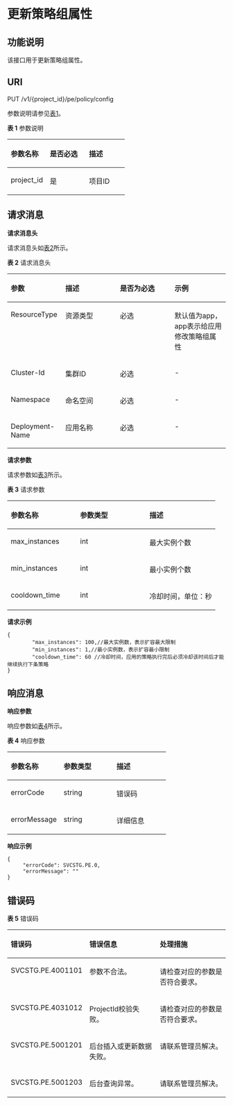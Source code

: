 # 更新策略组属性<a name="ZH-CN_TOPIC_0130935562"></a>

## 功能说明<a name="section146717510378"></a>

该接口用于更新策略组属性。

## URI<a name="section6732051193720"></a>

PUT  /v1/\{project\_id\}/pe/policy/config

参数说明请参见[表1](#table5751451153718)。

**表 1**  参数说明

<a name="table5751451153718"></a>
<table><thead align="left"><tr id="row18336851113717"><th class="cellrowborder" valign="top" width="33.33333333333333%" id="mcps1.2.4.1.1"><p id="p193361514379"><a name="p193361514379"></a><a name="p193361514379"></a>参数名称</p>
</th>
<th class="cellrowborder" valign="top" width="33.33333333333333%" id="mcps1.2.4.1.2"><p id="p19336151193717"><a name="p19336151193717"></a><a name="p19336151193717"></a>是否必选</p>
</th>
<th class="cellrowborder" valign="top" width="33.33333333333333%" id="mcps1.2.4.1.3"><p id="p333665116375"><a name="p333665116375"></a><a name="p333665116375"></a>描述</p>
</th>
</tr>
</thead>
<tbody><tr id="row17336951163720"><td class="cellrowborder" valign="top" width="33.33333333333333%" headers="mcps1.2.4.1.1 "><p id="p1533619515372"><a name="p1533619515372"></a><a name="p1533619515372"></a>project_id</p>
</td>
<td class="cellrowborder" valign="top" width="33.33333333333333%" headers="mcps1.2.4.1.2 "><p id="p18336751103717"><a name="p18336751103717"></a><a name="p18336751103717"></a>是</p>
</td>
<td class="cellrowborder" valign="top" width="33.33333333333333%" headers="mcps1.2.4.1.3 "><p id="p933610519377"><a name="p933610519377"></a><a name="p933610519377"></a>项目ID</p>
</td>
</tr>
</tbody>
</table>

## 请求消息<a name="section6882051133710"></a>

**请求消息头**

请求消息头如[表2](#table12908516370)所示。

**表 2**  请求消息头

<a name="table12908516370"></a>
<table><thead align="left"><tr id="row633765123716"><th class="cellrowborder" valign="top" width="25%" id="mcps1.2.5.1.1"><p id="p16337165116370"><a name="p16337165116370"></a><a name="p16337165116370"></a>参数</p>
</th>
<th class="cellrowborder" valign="top" width="25%" id="mcps1.2.5.1.2"><p id="p1233725111379"><a name="p1233725111379"></a><a name="p1233725111379"></a>描述</p>
</th>
<th class="cellrowborder" valign="top" width="25%" id="mcps1.2.5.1.3"><p id="p1233785133718"><a name="p1233785133718"></a><a name="p1233785133718"></a>是否为必选</p>
</th>
<th class="cellrowborder" valign="top" width="25%" id="mcps1.2.5.1.4"><p id="p19337851153718"><a name="p19337851153718"></a><a name="p19337851153718"></a>示例</p>
</th>
</tr>
</thead>
<tbody><tr id="row233775114378"><td class="cellrowborder" valign="top" width="25%" headers="mcps1.2.5.1.1 "><p id="p1337145123712"><a name="p1337145123712"></a><a name="p1337145123712"></a>ResourceType</p>
</td>
<td class="cellrowborder" valign="top" width="25%" headers="mcps1.2.5.1.2 "><p id="p113375514376"><a name="p113375514376"></a><a name="p113375514376"></a>资源类型</p>
</td>
<td class="cellrowborder" valign="top" width="25%" headers="mcps1.2.5.1.3 "><p id="p11337165114377"><a name="p11337165114377"></a><a name="p11337165114377"></a>必选</p>
</td>
<td class="cellrowborder" valign="top" width="25%" headers="mcps1.2.5.1.4 "><p id="p1033785120375"><a name="p1033785120375"></a><a name="p1033785120375"></a>默认值为app，app表示给应用修改策略组属性</p>
</td>
</tr>
<tr id="row933715103712"><td class="cellrowborder" valign="top" width="25%" headers="mcps1.2.5.1.1 "><p id="p4337751133720"><a name="p4337751133720"></a><a name="p4337751133720"></a>Cluster-Id</p>
</td>
<td class="cellrowborder" valign="top" width="25%" headers="mcps1.2.5.1.2 "><p id="p1033719519372"><a name="p1033719519372"></a><a name="p1033719519372"></a>集群ID</p>
</td>
<td class="cellrowborder" valign="top" width="25%" headers="mcps1.2.5.1.3 "><p id="p18337105193713"><a name="p18337105193713"></a><a name="p18337105193713"></a>必选</p>
</td>
<td class="cellrowborder" valign="top" width="25%" headers="mcps1.2.5.1.4 "><p id="p23371651123712"><a name="p23371651123712"></a><a name="p23371651123712"></a>-</p>
</td>
</tr>
<tr id="row1633719510372"><td class="cellrowborder" valign="top" width="25%" headers="mcps1.2.5.1.1 "><p id="p113376518378"><a name="p113376518378"></a><a name="p113376518378"></a>Namespace</p>
</td>
<td class="cellrowborder" valign="top" width="25%" headers="mcps1.2.5.1.2 "><p id="p533720519371"><a name="p533720519371"></a><a name="p533720519371"></a>命名空间</p>
</td>
<td class="cellrowborder" valign="top" width="25%" headers="mcps1.2.5.1.3 "><p id="p15337151103719"><a name="p15337151103719"></a><a name="p15337151103719"></a>必选</p>
</td>
<td class="cellrowborder" valign="top" width="25%" headers="mcps1.2.5.1.4 "><p id="p633735112379"><a name="p633735112379"></a><a name="p633735112379"></a>-</p>
</td>
</tr>
<tr id="row533735163718"><td class="cellrowborder" valign="top" width="25%" headers="mcps1.2.5.1.1 "><p id="p1733735163711"><a name="p1733735163711"></a><a name="p1733735163711"></a>Deployment-Name</p>
</td>
<td class="cellrowborder" valign="top" width="25%" headers="mcps1.2.5.1.2 "><p id="p3337185116377"><a name="p3337185116377"></a><a name="p3337185116377"></a>应用名称</p>
</td>
<td class="cellrowborder" valign="top" width="25%" headers="mcps1.2.5.1.3 "><p id="p14337145173715"><a name="p14337145173715"></a><a name="p14337145173715"></a>必选</p>
</td>
<td class="cellrowborder" valign="top" width="25%" headers="mcps1.2.5.1.4 "><p id="p16337115118374"><a name="p16337115118374"></a><a name="p16337115118374"></a>-</p>
</td>
</tr>
</tbody>
</table>

**请求参数**

请求参数如[表3](#table14103551103720)所示。

**表 3**  请求参数

<a name="table14103551103720"></a>
<table><thead align="left"><tr id="row333819518378"><th class="cellrowborder" valign="top" width="33.333333333333336%" id="mcps1.2.4.1.1"><p id="p143381151133713"><a name="p143381151133713"></a><a name="p143381151133713"></a>参数名称</p>
</th>
<th class="cellrowborder" valign="top" width="33.333333333333336%" id="mcps1.2.4.1.2"><p id="p1833814517373"><a name="p1833814517373"></a><a name="p1833814517373"></a>参数类型</p>
</th>
<th class="cellrowborder" valign="top" width="33.333333333333336%" id="mcps1.2.4.1.3"><p id="p16338155110374"><a name="p16338155110374"></a><a name="p16338155110374"></a>描述</p>
</th>
</tr>
</thead>
<tbody><tr id="row19338251123712"><td class="cellrowborder" valign="top" width="33.333333333333336%" headers="mcps1.2.4.1.1 "><p id="p03381151113713"><a name="p03381151113713"></a><a name="p03381151113713"></a>max_instances</p>
</td>
<td class="cellrowborder" valign="top" width="33.333333333333336%" headers="mcps1.2.4.1.2 "><p id="p73385516378"><a name="p73385516378"></a><a name="p73385516378"></a>int</p>
</td>
<td class="cellrowborder" valign="top" width="33.333333333333336%" headers="mcps1.2.4.1.3 "><p id="p83381151143712"><a name="p83381151143712"></a><a name="p83381151143712"></a>最大实例个数</p>
</td>
</tr>
<tr id="row1833875173711"><td class="cellrowborder" valign="top" width="33.333333333333336%" headers="mcps1.2.4.1.1 "><p id="p733875114375"><a name="p733875114375"></a><a name="p733875114375"></a>min_instances</p>
</td>
<td class="cellrowborder" valign="top" width="33.333333333333336%" headers="mcps1.2.4.1.2 "><p id="p1833812516373"><a name="p1833812516373"></a><a name="p1833812516373"></a>int</p>
</td>
<td class="cellrowborder" valign="top" width="33.333333333333336%" headers="mcps1.2.4.1.3 "><p id="p13338351123710"><a name="p13338351123710"></a><a name="p13338351123710"></a>最小实例个数</p>
</td>
</tr>
<tr id="row0338051193715"><td class="cellrowborder" valign="top" width="33.333333333333336%" headers="mcps1.2.4.1.1 "><p id="p153381151133717"><a name="p153381151133717"></a><a name="p153381151133717"></a>cooldown_time</p>
</td>
<td class="cellrowborder" valign="top" width="33.333333333333336%" headers="mcps1.2.4.1.2 "><p id="p103381251113716"><a name="p103381251113716"></a><a name="p103381251113716"></a>int</p>
</td>
<td class="cellrowborder" valign="top" width="33.333333333333336%" headers="mcps1.2.4.1.3 "><p id="p17338051133717"><a name="p17338051133717"></a><a name="p17338051133717"></a>冷却时间，单位：秒</p>
</td>
</tr>
</tbody>
</table>

**请求示例**

```
{
        "max_instances": 100,//最大实例数，表示扩容最大限制
        "min_instances": 1,//最小实例数，表示扩容最小限制
        "cooldown_time": 60 //冷却时间，应用的策略执行完后必须冷却该时间后才能继续执行下条策略
}
```

## 响应消息<a name="section1011115153720"></a>

**响应参数**

响应参数如[表4](#table111285119378)所示。

**表 4**  响应参数

<a name="table111285119378"></a>
<table><thead align="left"><tr id="row333918512372"><th class="cellrowborder" valign="top" width="33.333333333333336%" id="mcps1.2.4.1.1"><p id="p43391551153719"><a name="p43391551153719"></a><a name="p43391551153719"></a>参数名称</p>
</th>
<th class="cellrowborder" valign="top" width="33.333333333333336%" id="mcps1.2.4.1.2"><p id="p233914515376"><a name="p233914515376"></a><a name="p233914515376"></a>参数类型</p>
</th>
<th class="cellrowborder" valign="top" width="33.333333333333336%" id="mcps1.2.4.1.3"><p id="p5339165116372"><a name="p5339165116372"></a><a name="p5339165116372"></a>描述</p>
</th>
</tr>
</thead>
<tbody><tr id="row12339175173717"><td class="cellrowborder" valign="top" width="33.333333333333336%" headers="mcps1.2.4.1.1 "><p id="p1133945116379"><a name="p1133945116379"></a><a name="p1133945116379"></a>errorCode</p>
</td>
<td class="cellrowborder" valign="top" width="33.333333333333336%" headers="mcps1.2.4.1.2 "><p id="p9339051143712"><a name="p9339051143712"></a><a name="p9339051143712"></a>string</p>
</td>
<td class="cellrowborder" valign="top" width="33.333333333333336%" headers="mcps1.2.4.1.3 "><p id="p13391951133715"><a name="p13391951133715"></a><a name="p13391951133715"></a>错误码</p>
</td>
</tr>
<tr id="row15339165117376"><td class="cellrowborder" valign="top" width="33.333333333333336%" headers="mcps1.2.4.1.1 "><p id="p43391151123720"><a name="p43391151123720"></a><a name="p43391151123720"></a>errorMessage</p>
</td>
<td class="cellrowborder" valign="top" width="33.333333333333336%" headers="mcps1.2.4.1.2 "><p id="p63397516371"><a name="p63397516371"></a><a name="p63397516371"></a>string</p>
</td>
<td class="cellrowborder" valign="top" width="33.333333333333336%" headers="mcps1.2.4.1.3 "><p id="p43391351123717"><a name="p43391351123717"></a><a name="p43391351123717"></a>详细信息</p>
</td>
</tr>
</tbody>
</table>

**响应示例**

```
{ 
     "errorCode": SVCSTG.PE.0, 
     "errorMessage": "" 
}
```

## 错误码<a name="section11645250114215"></a>

**表 5**  错误码

<a name="table1224552382117"></a>
<table><thead align="left"><tr id="row16243112316213"><th class="cellrowborder" valign="top" width="33.333333333333336%" id="mcps1.2.4.1.1"><p id="p524317236215"><a name="p524317236215"></a><a name="p524317236215"></a>错误码</p>
</th>
<th class="cellrowborder" valign="top" width="33.333333333333336%" id="mcps1.2.4.1.2"><p id="p16243132392111"><a name="p16243132392111"></a><a name="p16243132392111"></a>错误信息</p>
</th>
<th class="cellrowborder" valign="top" width="33.333333333333336%" id="mcps1.2.4.1.3"><p id="p14243172315215"><a name="p14243172315215"></a><a name="p14243172315215"></a>处理措施</p>
</th>
</tr>
</thead>
<tbody><tr id="row2245823112116"><td class="cellrowborder" valign="top" width="33.333333333333336%" headers="mcps1.2.4.1.1 "><p id="p1754053694319"><a name="p1754053694319"></a><a name="p1754053694319"></a>SVCSTG.PE.4001101</p>
</td>
<td class="cellrowborder" valign="top" width="33.333333333333336%" headers="mcps1.2.4.1.2 "><p id="p10540153674313"><a name="p10540153674313"></a><a name="p10540153674313"></a>参数不合法。</p>
</td>
<td class="cellrowborder" valign="top" width="33.333333333333336%" headers="mcps1.2.4.1.3 "><p id="p19541173634312"><a name="p19541173634312"></a><a name="p19541173634312"></a>请检查对应的参数是否符合要求。</p>
</td>
</tr>
<tr id="row11798826124313"><td class="cellrowborder" valign="top" width="33.333333333333336%" headers="mcps1.2.4.1.1 "><p id="p1350810411436"><a name="p1350810411436"></a><a name="p1350810411436"></a>SVCSTG.PE.4031012</p>
</td>
<td class="cellrowborder" valign="top" width="33.333333333333336%" headers="mcps1.2.4.1.2 "><p id="p450884184318"><a name="p450884184318"></a><a name="p450884184318"></a>ProjectId校验失败。</p>
</td>
<td class="cellrowborder" valign="top" width="33.333333333333336%" headers="mcps1.2.4.1.3 "><p id="p9508144154315"><a name="p9508144154315"></a><a name="p9508144154315"></a>请检查对应的参数是否符合要求。</p>
</td>
</tr>
<tr id="row10632132434311"><td class="cellrowborder" valign="top" width="33.333333333333336%" headers="mcps1.2.4.1.1 "><p id="p198513471433"><a name="p198513471433"></a><a name="p198513471433"></a>SVCSTG.PE.5001201</p>
</td>
<td class="cellrowborder" valign="top" width="33.333333333333336%" headers="mcps1.2.4.1.2 "><p id="p1085117478431"><a name="p1085117478431"></a><a name="p1085117478431"></a>后台插入或更新数据失败。</p>
</td>
<td class="cellrowborder" valign="top" width="33.333333333333336%" headers="mcps1.2.4.1.3 "><p id="p4851104764318"><a name="p4851104764318"></a><a name="p4851104764318"></a>请联系管理员解决。</p>
</td>
</tr>
<tr id="row1541031112212"><td class="cellrowborder" valign="top" width="33.333333333333336%" headers="mcps1.2.4.1.1 "><p id="p12243125218439"><a name="p12243125218439"></a><a name="p12243125218439"></a>SVCSTG.PE.5001203</p>
</td>
<td class="cellrowborder" valign="top" width="33.333333333333336%" headers="mcps1.2.4.1.2 "><p id="p1624385213437"><a name="p1624385213437"></a><a name="p1624385213437"></a>后台查询异常。</p>
</td>
<td class="cellrowborder" valign="top" width="33.333333333333336%" headers="mcps1.2.4.1.3 "><p id="p13243952164314"><a name="p13243952164314"></a><a name="p13243952164314"></a>请联系管理员解决。</p>
</td>
</tr>
</tbody>
</table>

